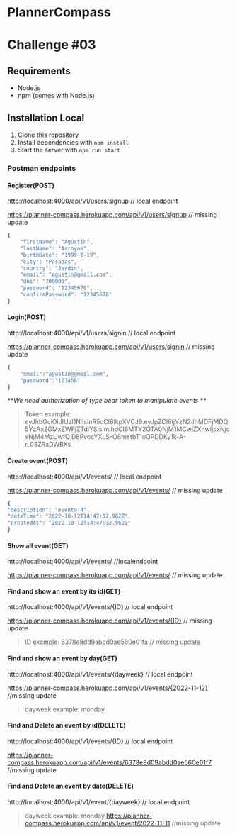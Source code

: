 # PlannerCompass

# Challenge #03


## Requirements

- Node.js
- npm (comes with Node.js)

## Installation Local

1. Clone this repository
2. Install dependencies with `npm install`
3. Start the server with `npm run start`

### Postman endpoints


#### Register(POST)
http://localhost:4000/api/v1/users/signup // local endpoint

https://planner-compass.herokuapp.com/api/v1/users/signup // missing update
```javascript
{
	"firstName": "Agustin",
	"lastName": "Arroyos",
	"birthDate": "1999-8-19",
	"city": "Posadas",
	"country": "Jardin",
	"email": "agustin@gmail.com",
	"dni": "700000",
	"password": "12345678",
	"confirmPassword": "12345678"
}

```

#### Login(POST)
http://localhost:4000/api/v1/users/signin // local endpoint

https://planner-compass.herokuapp.com/api/v1/users/signin // missing update
```javascript
{
    "email":"agustin@gmail.com",
    "password":"123456"
}
```

***We need authorization of type bear token to manipulate events*
**

>Token example: eyJhbGciOiJIUzI1NiIsInR5cCI6IkpXVCJ9.eyJpZCI6IjYzN2JhMDFjMDQ5YzAxZGMxZWFjZTdiYSIsImlhdCI6MTY2OTA0NjM1MCwiZXhwIjoxNjcxNjM4MzUwfQ.D8PvocYXLS-O8mYtbT1oOPDDKy1k-A-r_03ZRaDWBKs 

#### Create event(POST)
http://localhost:4000/api/v1/events/ // local endpoint

https://planner-compass.herokuapp.com/api/v1/events/ // missing update

```javascript
{ 
"description": "evento 4",
"dateTime": "2022-10-12T14:47:32.962Z",
"createdAt": "2022-10-12T14:47:32.962Z"
}
```

#### Show all event(GET)
http://localhost:4000/api/v1/events/  //localendpoint

https://planner-compass.herokuapp.com/api/v1/events/ // missing update


#### Find and show an event by its id(GET)
http://localhost:4000/api/v1/events/{ID} // local endpoint

https://planner-compass.herokuapp.com/api/v1/events/{ID} // missing update
> ID example: 6378e8dd9abdd0ae560e01fa // missing update



#### Find and show an event by day(GET)
http://localhost:4000/api/v1/events/{dayweek} // local endpoint

https://planner-compass.herokuapp.com/api/v1/events/{2022-11-12} //missing update
> dayweek example: monday



#### Find and Delete an event by id(DELETE)
http://localhost:4000/api/v1/events/{ID} // local endpoint

https://planner-compass.herokuapp.com/api/v1/events/6378e8d09abdd0ae560e01f7 //missing update

#### Find and Delete an event by date(DELETE)
http://localhost:4000/api/v1/event/{dayweek} // local endpoint
> dayweek example: monday
https://planner-compass.herokuapp.com/api/v1/event/2022-11-11 //missing update

